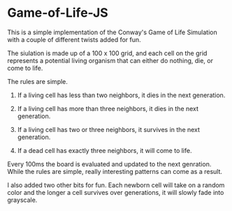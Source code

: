 # Game-of-Life-JS

This is a simple implementation of the Conway's Game of Life Simulation with a couple of different twists added for fun.

The siulation is made up of a 100 x 100 grid, and each cell on the grid represents a potential living organism
that can either do nothing, die, or come to life.

The rules are simple. 

1. If a living cell has less than two neighbors, it dies in the next generation.

2. If a living cell has more than three neighbors, it dies in the next generation.

3. If a living cell has two or three neighbors, it survives in the next generation.

4. If a dead cell has exactly three neighbors, it will come to life.

Every 100ms the board is evaluated and updated to the next genration. While the rules are simple, 
really interesting patterns can come as a result.

I also added two other bits for fun. Each newborn cell will take on a random color and the longer
a cell survives over generations, it will slowly fade into grayscale.




